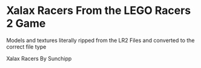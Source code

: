 # Xalax Racers From the LEGO Racers 2 Game
Models and textures literally ripped from the LR2 Files
and converted to the correct file type

Xalax Racers By Sunchipp
